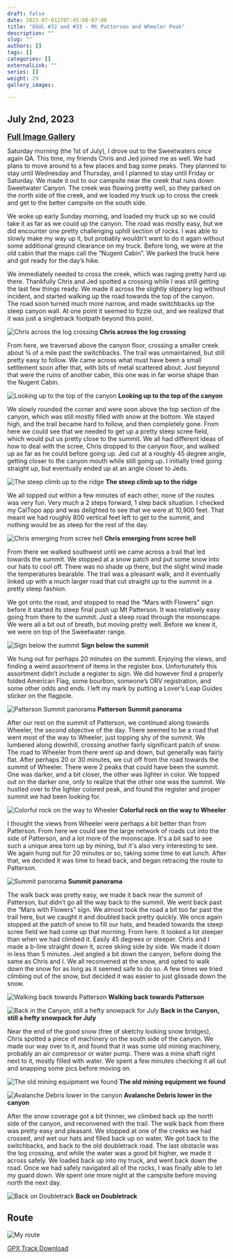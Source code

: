 ```yaml
---
draft: false
date: 2023-07-012T07:45:00-07:00
title: "OGUL #32 and #33 - Mt Patterson and Wheeler Peak"
description: ""
slug: ""
authors: []
tags: []
categories: []
externalLink: ""
series: []
weight: 29
gallery_images:

---
```

## July 2nd, 2023

<a href="../galleries/patterson-wheeler-gallery/"><font size="4"><b>Full Image Gallery</b></font></a>

Saturday morning (the 1st of July), I drove out to the Sweetwaters once again   QA. This time, my friends Chris and Jed joined me as well. We had plans to move around to a few places and bag some peaks. They planned to stay until Wednesday and Thursday, and I planned to stay until Friday or Saturday. We made it out to our campsite near the creek that runs down Sweetwater Canyon. The creek was flowing pretty well, so they parked on the north side of the creek, and we loaded my truck up to cross the creek and get to the better campsite on the south side.

We woke up early Sunday morning, and loaded my truck up so we could take it as far as we could up the canyon. The road was mostly easy, but we did encounter one pretty challenging uphill section of rocks. I was able to slowly make my way up it, but probably wouldn’t want to do it again without some additional ground clearance on my truck. Before long, we were at the old cabin that the maps call the “Nugent Cabin”. We parked the truck here and got ready for the day’s hike.

We immediately needed to cross the creek, which was raging pretty hard up there. Thankfully Chris and Jed spotted a crossing while I was still getting the last few things ready. We made it across the slightly slippery log without incident, and started walking up the road towards the top of the canyon. The road soon turned much more narrow, and made switchbacks up the steep canyon wall. At one point it seemed to fizzle out, and we realized that it was just a singletrack footpath beyond this point. 

![Chris across the log crossing](https://s3.us-west-1.wasabisys.com/web-assets/patterson-wheeler-7-2-23/PXL_20230702_125338106.MP.jpg?classes=shadow)
**Chris across the log crossing**

From here, we traversed above the canyon floor, crossing a smaller creek about ¾ of a mile past the switchbacks. The trail was unmaintained, but still pretty easy to follow. We came across what must have been a small settlement soon after that, with bits of metal scattered about. Just beyond that were the ruins of another cabin, this one was in far worse shape than the Nugent Cabin.

![Looking up to the top of the canyon](https://s3.us-west-1.wasabisys.com/web-assets/patterson-wheeler-7-2-23/PXL_20230702_135909109.jpg?classes=shadow)
**Looking up to the top of the canyon**

We slowly rounded the corner and were soon above the top section of the canyon, which was still mostly filled with snow at the bottom. We stayed high, and the trail became hard to follow, and then completely gone. From here we could see that we needed to get up a pretty steep scree field, which would put us pretty close to the summit. We all had different ideas of how to deal with the scree, Chris dropped to the canyon floor, and walked up as far as he could before going up. Jed cut at a roughly 45 degree angle, getting closer to the canyon mouth while still going up. I initially tried going straight up, but eventually ended up at an angle closer to Jeds. 

![The steep climb up to the ridge](https://s3.us-west-1.wasabisys.com/web-assets/patterson-wheeler-7-2-23/PXL_20230702_145249721.jpg?classes=shadow)
**The steep climb up to the ridge**


We all topped out within a few minutes of each other, none of the routes was very fun. Very much a 2 steps forward, 1 step back situation. I checked my CalTopo app and was delighted to see that we were at 10,900 feet. That meant we had roughly 800 vertical feet left to get to the summit, and nothing would be as steep for the rest of the day.

![Chris emerging from scree hell](https://s3.us-west-1.wasabisys.com/web-assets/patterson-wheeler-7-2-23/PXL_20230702_152850214.jpg?classes=shadow)
**Chris emerging from scree hell**

From there we walked southwest until we came across a trail that led towards the summit. We stopped at a snow patch and put some snow into our hats to cool off. There was no shade up there, but the slight wind made the temperatures bearable. The trail was a pleasant walk, and it eventually linked up with a much larger road that cut straight up to the summit in a pretty steep fashion.

We got onto the road, and stopped to read the “Mars with Flowers” sign before it started its steep final push up Mt Patterson. It was relatively easy going from there to the summit. Just a steep road through the moonscape. We were all a bit out of breath, but moving pretty well. Before we knew it, we were on top of the Sweetwater range.

![Sign below the summit](https://s3.us-west-1.wasabisys.com/web-assets/patterson-wheeler-7-2-23/PXL_20230702_160911540.jpg?classes=shadow)
**Sign below the summit**

We hung out for perhaps 20 minutes on the summit. Enjoying the views, and finding a weird assortment of items in the register box. Unfortunately this assortment didn’t include a register to sign. We did however find a properly folded American Flag, some bourbon, someone’s ORV registration, and some other odds and ends. I left my mark by putting a Lover’s Leap Guides sticker on the flagpole. 

![Patterson Summit panorama](https://s3.us-west-1.wasabisys.com/web-assets/patterson-wheeler-7-2-23/PXL_20230702_165530709.PANO.jpg?classes=shadow)
**Patterson Summit panorama**

After our rest on the summit of Patterson, we continued along towards Wheeler, the second objective of the day. There seemed to be a road that went most of the way to Wheeler, just topping shy of the summit. We lumbered along downhill, crossing another fairly significant patch of snow. The road to Wheeler from there went up and down, but generally was fairly flat. After perhaps 20 or 30 minutes, we cut off from the road towards the summit of Wheeler. There were 2 peaks that could have been the summit. One was darker, and a bit closer, the other was lighter in color. We topped out on the darker one, only to realize that the other one was the summit. We hustled over to the lighter colored peak, and found the register and proper summit we had been looking for. 

![Colorful rock on the way to Wheeler](https://s3.us-west-1.wasabisys.com/web-assets/patterson-wheeler-7-2-23/PXL_20230702_172602516.jpg?classes=shadow)
**Colorful rock on the way to Wheeler**

I thought the views from Wheeler were perhaps a bit better than from Patterson. From here we could see the large network of roads cut into the side of Patterson, and a lot more of the moonscape. It's a bit sad to see such a unique area torn up by mining, but it's also very interesting to see. We again hung out for 20 minutes or so, taking some time to eat lunch. After that, we decided it was time to head back, and began retracing the route to Patterson. 

![Summit panorama](https://s3.us-west-1.wasabisys.com/web-assets/patterson-wheeler-7-2-23/PXL_20230702_181947864.PANO.jpg?classes=shadow)
**Summit panorama**

The walk back was pretty easy, we made it back near the summit of Patterson, but didn’t go all the way back to the summit. We went back past the “Mars with Flowers” sign. We almost took the road a bit too far past the trail here, but we caught it and doubled back pretty quickly. We once again stopped at the patch of snow to fill our hats, and headed towards the steep scree field we had come up that morning. From here. It looked a lot steeper than when we had climbed it. Easily 45 degrees or steeper. Chris and I made a b-line straight down it, scree skiing side by side. We made it down in less than 5 minutes. Jed angled a bit down the canyon, before doing the same as Chris and I. We all reconvened at the snow, and opted to walk down the snow for as long as it seemed safe to do so. A few times we tried climbing out of the snow, but decided it was easier to just glissade down the snow.

![Walking back towards Patterson](https://s3.us-west-1.wasabisys.com/web-assets/patterson-wheeler-7-2-23/PXL_20230702_195557007.jpg?classes=shadow)
**Walking back towards Patterson**


![Back in the Canyon, still a hefty snowpack for July](https://s3.us-west-1.wasabisys.com/web-assets/patterson-wheeler-7-2-23/PXL_20230702_203251876.jpg?classes=shadow)
**Back in the Canyon, still a hefty snowpack for July**

 Near the end of the good snow (free of sketchy looking snow bridges), Chris spotted a piece of machinery on the south side of the canyon. We made our way over to it, and found that it was some old mining machinery, probably an air compressor or water pump. There was a mine shaft right next to it, mostly filled with water. We spent a few minutes checking it all out and snapping some pics before moving on.

![The old mining equipment we found](https://s3.us-west-1.wasabisys.com/web-assets/patterson-wheeler-7-2-23/PXL_20230702_204305111.jpg?classes=shadow)
**The old mining equipment we found**


![Avalanche Debris lower in the canyon](https://s3.us-west-1.wasabisys.com/web-assets/patterson-wheeler-7-2-23/PXL_20230702_205256177.jpg?classes=shadow)
**Avalanche Debris lower in the canyon**

After the snow coverage got a bit thinner, we climbed back up the north side of the canyon, and reconvened with the trail. The walk back from there was pretty easy and pleasant. We stopped at one of the creeks we had crossed, and wet our hats and filled back up on water. We got back to the switchbacks, and back to the old doubletrack road. The last obstacle was the log crossing, and while the water was a good bit higher, we made it across safely. We loaded back up into my truck, and went back down the road. Once we had safely navigated all of the rocks, I was finally able to let my guard down. We spent one more night at the campsite before moving north the next day.

![Back on Doubletrack](https://s3.us-west-1.wasabisys.com/web-assets/patterson-wheeler-7-2-23/PXL_20230702_215219284.jpg?classes=shadow)
**Back on Doubletrack**

## Route
![My route](https://s3.us-west-1.wasabisys.com/web-assets/patterson-wheeler-7-2-23/patterson_wheeler_route.jpg?classes=shadow)

[GPX Track Download](https://s3.us-west-1.wasabisys.com/web-assets/patterson-wheeler-7-2-23/patterson_wheeler_route.gpx)
